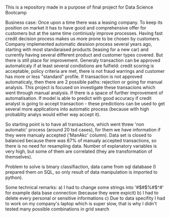 # 
This is a repository made in a purpose of final project for Data Science Bootcamp

Business case: Once upon a time there was a leasing company. To keep its position on market it has to have good and comprehensive offer for customers but at the same time continiusly improve processes. Having fast credit decision process makes us more prone to be chosen by customers. Company implemented automatic desision process several years ago, starting with most standaraised products (leasing for a new car) and currently having several different product and customer types covered. But there is still place for improvement. Generaly transaction can be approved automaticaly if at least several condistions are fulfield: credit scoring is acceptable, policy criteria are met, there is not fraud warrings and customer has more or less "standard" profile. If transaction is not approved automaticaly, then there are 2 possible paths: rejection or going for manual analysis. This project is focused on investigate these transacions which went through manual analysis. If there is a space of further improvement of automatisation. If model is able to predict with good accuracy if credit analyst is going to accept transaction - these predictions can be used to get several more applications into automatic process (because with high probablity analys would either way accept it).

So starting point is to have all transactions, which went threw 'non automatic' process (around 20 tsd cases), for them we have information if they were manualy accepted ('ManAkc' column). Data set is closed to balanced because there was 67% of manualy accepted transactions, so there is no need for resampling data. Number of explanatory variables is very high, but some of them are correlated (they are transformation of themselves).

Problem to solve is binary classifiaction, data came from sql database (I prepared them on SQL, so only result of data manipulation is imported to python).

Some technical remarks:
a) I had to change some strings into '#$#$%#$^#' for example data base connection (because they were expicit)
b) I had to delete every personal or sensitive informations
c) Due to data specifity I had to work on my company's laptop which is super slow, that is why I didn't tested many possible combinations in grid search

